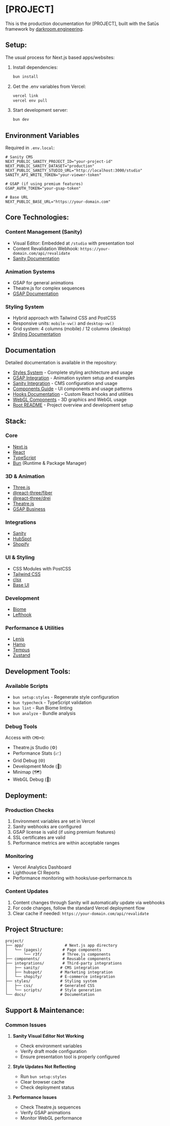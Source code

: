 # [PROJECT]

This is the production documentation for [PROJECT], built with the Satūs framework by [darkroom.engineering](https://darkroom.engineering).

## Setup:

The usual process for Next.js based apps/websites:

1. Install dependencies:

   ```bash
   bun install
   ```

2. Get the .env variables from Vercel:

   ```bash
   vercel link
   vercel env pull
   ```

3. Start development server:

   ```bash
   bun dev
   ```

## Environment Variables

Required in `.env.local`:

```env
# Sanity CMS
NEXT_PUBLIC_SANITY_PROJECT_ID="your-project-id"
NEXT_PUBLIC_SANITY_DATASET="production"
NEXT_PUBLIC_SANITY_STUDIO_URL="http://localhost:3000/studio"
SANITY_API_WRITE_TOKEN="your-viewer-token"

# GSAP (if using premium features)
GSAP_AUTH_TOKEN="your-gsap-token"

# Base URL
NEXT_PUBLIC_BASE_URL="https://your-domain.com"
```

## Core Technologies:

### Content Management (Sanity)
- Visual Editor: Embedded at `/studio` with presentation tool
- Content Revalidation Webhook: `https://your-domain.com/api/revalidate`
- [Sanity Documentation](integrations/sanity/README.md)

### Animation Systems
- GSAP for general animations
- Theatre.js for complex sequences
- [GSAP Documentation](components/gsap/README.md)

### Styling System
- Hybrid approach with Tailwind CSS and PostCSS
- Responsive units: `mobile-vw()` and `desktop-vw()`
- Grid system: 4 columns (mobile) / 12 columns (desktop)
- [Styling Documentation](styles/README.md)

## Documentation

Detailed documentation is available in the repository:

- [Styles System](styles/README.md) - Complete styling architecture and usage
- [GSAP Integration](components/gsap/README.md) - Animation system setup and examples
- [Sanity Integration](integrations/sanity/README.md) - CMS configuration and usage
- [Components Guide](components/README.md) - UI components and usage patterns
- [Hooks Documentation](hooks/README.md) - Custom React hooks and utilities
- [WebGL Components](webgl/README.md) - 3D graphics and WebGL usage
- [Root README](README.md) - Project overview and development setup

## Stack:

### Core
- [Next.js](https://nextjs.org/)
- [React](https://react.dev/)
- [TypeScript](https://www.typescriptlang.org/)
- [Bun](https://bun.sh) (Runtime & Package Manager)

### 3D & Animation
- [Three.js](https://threejs.org/)
- [@react-three/fiber](https://docs.pmnd.rs/react-three-fiber)
- [@react-three/drei](https://github.com/pmndrs/drei)
- [Theatre.js](https://www.theatrejs.com/)
- [GSAP Business](https://greensock.com/gsap/)

### Integrations
- [Sanity](https://www.sanity.io/)
- [HubSpot](https://www.hubspot.com/)
- [Shopify](https://shopify.com/)

### UI & Styling
- CSS Modules with PostCSS
- [Tailwind CSS](https://tailwindcss.com/)
- [clsx](https://github.com/lukeed/clsx)
- [Base UI](https://base-ui.com/)

### Development
- [Biome](https://biomejs.dev/)
- [Lefthook](https://github.com/evilmartians/lefthook)

### Performance & Utilities
- [Lenis](https://github.com/studio-freight/lenis)
- [Hamo](https://github.com/darkroomengineering/hamo) 
- [Tempus](https://github.com/darkroomengineering/tempus)
- [Zustand](https://github.com/pmndrs/zustand)

## Development Tools:

### Available Scripts
- `bun setup:styles` - Regenerate style configuration
- `bun typecheck` - TypeScript validation
- `bun lint` - Run Biome linting
- `bun analyze` - Bundle analysis

### Debug Tools
Access with `CMD+O`:
- Theatre.js Studio (⚙️)
- Performance Stats (📈)
- Grid Debug (🌐)
- Development Mode (🚧)
- Minimap (🗺️)
- WebGL Debug (🧊)

## Deployment:

### Production Checks
1. Environment variables are set in Vercel
2. Sanity webhooks are configured
3. GSAP license is valid (if using premium features)
4. SSL certificates are valid
5. Performance metrics are within acceptable ranges

### Monitoring
- Vercel Analytics Dashboard
- Lighthouse CI Reports
- Performance monitoring with hooks/use-performance.ts

### Content Updates
1. Content changes through Sanity will automatically update via webhooks
2. For code changes, follow the standard Vercel deployment flow
3. Clear cache if needed: `https://your-domain.com/api/revalidate`

## Project Structure:

```
project/
├── app/                  # Next.js app directory
│   └── (pages)/         # Page components
│       └── r3f/         # Three.js components
├── components/          # Reusable components
├── integrations/        # Third-party integrations
│   ├── sanity/         # CMS integration
│   ├── hubspot/        # Marketing integration
│   └── shopify/        # E-commerce integration
├── styles/             # Styling system
│   ├── css/            # Generated CSS
│   └── scripts/        # Style generation
└── docs/               # Documentation
```

## Support & Maintenance:

### Common Issues
1. **Sanity Visual Editor Not Working**
   - Check environment variables
   - Verify draft mode configuration
   - Ensure presentation tool is properly configured

2. **Style Updates Not Reflecting**
   - Run `bun setup:styles`
   - Clear browser cache
   - Check deployment status

3. **Performance Issues**
   - Check Theatre.js sequences
   - Verify GSAP animations
   - Monitor WebGL performance

<!-- ### Contact
For technical support:
- Repository: [GitHub URL]
- Maintainers: [Contact Information]
- Documentation: [Documentation URL] -->